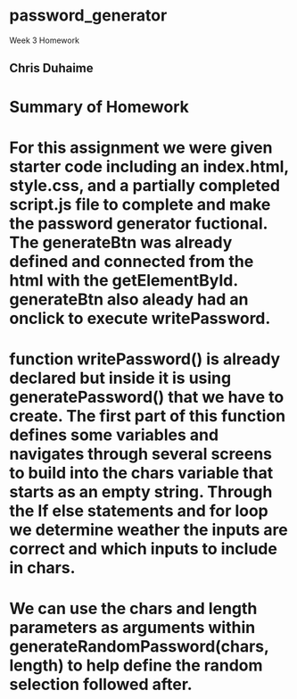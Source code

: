 # password_generator
Week 3 Homework

## Chris Duhaime 

# Summary of Homework

# For this assignment we were given starter code including an index.html, style.css, and a partially completed script.js file to complete and make the password generator fuctional.  The generateBtn was already defined and connected from the html with the getElementById.  generateBtn also aleady had an onclick to execute writePassword.

# function writePassword() is already declared but inside it is using generatePassword() that we have to create.  The first part of this function defines some variables and navigates through several screens to build into the chars variable that starts as an empty string.  Through the If else statements and for loop we determine weather the inputs are correct and which inputs to include in chars.  

# We can use the chars and length parameters as arguments within generateRandomPassword(chars, length) to help define the random selection followed after.  


